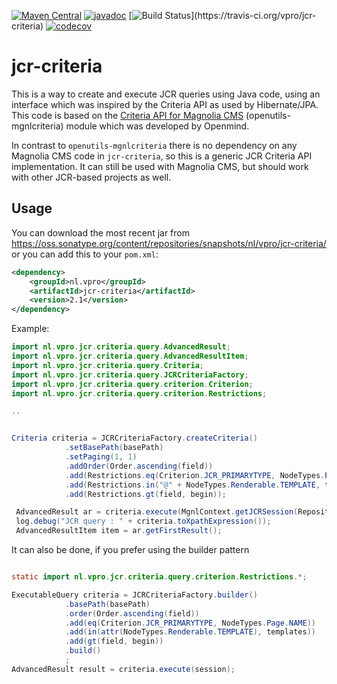 [![Maven Central](https://img.shields.io/maven-central/v/nl.vpro/jcr-criteria.svg?label=Maven%20Central)](https://search.maven.org/search?q=g:%22nl.vpro%22%20AND%20a:%22jcr-criteria%22)
[![javadoc](http://www.javadoc.io/badge/nl.vpro/jcr-criteria.svg?color=blue)](http://www.javadoc.io/doc/nl.vpro/jcr-criteria)
[![Build Status](https://travis-ci.org/vpro/jcr-criteria.svg?)](https://travis-ci.org/vpro/jcr-criteria)
[![codecov](https://codecov.io/gh/vpro/jcr-criteria/branch/master/graph/badge.svg)](https://codecov.io/gh/vpro/jcr-criteria)

# jcr-criteria

This is a way to create and execute JCR queries using Java code, using an interface which was inspired by the Criteria API as used by Hibernate/JPA. This code is based on the [Criteria API for Magnolia CMS](http://www.openmindlab.com/lab/products/mgnlcriteria.html) (openutils-mgnlcriteria) module which was developed by Openmind.

In contrast to `openutils-mgnlcriteria` there is no dependency on any Magnolia CMS code in `jcr-criteria`, so this is a generic JCR Criteria API implementation. It can still be used with Magnolia CMS, but should work with other JCR-based projects as well.

## Usage

You can download the most recent jar from https://oss.sonatype.org/content/repositories/snapshots/nl/vpro/jcr-criteria/ or you can add this to your `pom.xml`:

```xml
<dependency>
    <groupId>nl.vpro</groupId>
    <artifactId>jcr-criteria</artifactId>
    <version>2.1</version>
</dependency>
```

Example:

```java
import nl.vpro.jcr.criteria.query.AdvancedResult;
import nl.vpro.jcr.criteria.query.AdvancedResultItem;
import nl.vpro.jcr.criteria.query.Criteria;
import nl.vpro.jcr.criteria.query.JCRCriteriaFactory;
import nl.vpro.jcr.criteria.query.criterion.Criterion;
import nl.vpro.jcr.criteria.query.criterion.Restrictions;

..


Criteria criteria = JCRCriteriaFactory.createCriteria()
            .setBasePath(basePath)
            .setPaging(1, 1)
            .addOrder(Order.ascending(field))
            .add(Restrictions.eq(Criterion.JCR_PRIMARYTYPE, NodeTypes.Page.NAME))
            .add(Restrictions.in("@" + NodeTypes.Renderable.TEMPLATE, templates))
            .add(Restrictions.gt(field, begin));

 AdvancedResult ar = criteria.execute(MgnlContext.getJCRSession(RepositoryConstants.WEBSITE));
 log.debug("JCR query : " + criteria.toXpathExpression());
 AdvancedResultItem item = ar.getFirstResult();
```
It can also be done, if you prefer using the builder pattern
```java

static import nl.vpro.jcr.criteria.query.criterion.Restrictions.*;

ExecutableQuery criteria = JCRCriteriaFactory.builder()
            .basePath(basePath)
            .order(Order.ascending(field))
            .add(eq(Criterion.JCR_PRIMARYTYPE, NodeTypes.Page.NAME))
            .add(in(attr(NodeTypes.Renderable.TEMPLATE), templates))
            .add(gt(field, begin))
            .build()
            ;
AdvancedResult result = criteria.execute(session);
```

